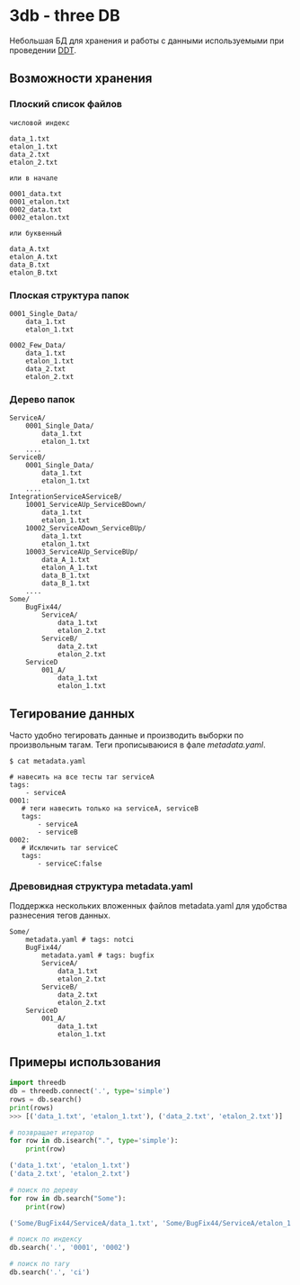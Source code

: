 # 3db - three DB

Небольшая БД для хранения и работы с данными используемыми при проведении [DDT](https://en.wikipedia.org/wiki/Data-driven_testing).

## Возможности хранения

### Плоский список файлов

```
числовой индекс

data_1.txt
etalon_1.txt
data_2.txt
etalon_2.txt

или в начале

0001_data.txt
0001_etalon.txt
0002_data.txt
0002_etalon.txt

или буквенный

data_A.txt
etalon_A.txt
data_B.txt
etalon_B.txt
```

### Плоская структура папок

```
0001_Single_Data/
    data_1.txt
    etalon_1.txt

0002_Few_Data/
    data_1.txt
    etalon_1.txt
    data_2.txt
    etalon_2.txt
```

### Дерево папок

```
ServiceA/
    0001_Single_Data/
        data_1.txt
        etalon_1.txt
    ....
ServiceB/
    0001_Single_Data/
        data_1.txt
        etalon_1.txt
    ....
IntegrationServiceAServiceB/
    10001_ServiceAUp_ServiceBDown/
        data_1.txt
        etalon_1.txt
    10002_ServiceADown_ServiceBUp/
        data_1.txt
        etalon_1.txt
    10003_ServiceAUp_ServiceBUp/
        data_A_1.txt
        etalon_A_1.txt
        data_B_1.txt
        data_B_1.txt
    ....
Some/
    BugFix44/
        ServiceA/
            data_1.txt
            etalon_2.txt
        ServiceB/
            data_2.txt
            etalon_2.txt
    ServiceD
        001_A/
            data_1.txt
            etalon_1.txt
```

## Тегирование данных

Часто удобно тегировать данные и производить выборки по произвольным тагам.
Теги прописываюися в фале *metadata.yaml*.
```
$ cat metadata.yaml

# навесить на все тесты таг serviceA
tags:
    - serviceA
0001:
   # теги навесить только на serviceA, serviceB
   tags:
       - serviceA
       - serviceB
0002:
   # Исключить таг serviceC
   tags:
       - serviceC:false
```

### Древовидная структура metadata.yaml
Поддержка нескольких вложенных файлов metadata.yaml для удобства разнесения тегов данных.

```
Some/
    metadata.yaml # tags: notci
    BugFix44/
        metadata.yaml # tags: bugfix
        ServiceA/
            data_1.txt
            etalon_2.txt
        ServiceB/
            data_2.txt
            etalon_2.txt
    ServiceD
        001_A/
            data_1.txt
            etalon_1.txt
```

## Примеры использования

```python
import threedb
db = threedb.connect('.', type='simple')
rows = db.search()
print(rows)
>>> [('data_1.txt', 'etalon_1.txt'), ('data_2.txt', 'etalon_2.txt')]

# позвращает итератор
for row in db.isearch(".", type='simple'):
    print(row)

('data_1.txt', 'etalon_1.txt')
('data_2.txt', 'etalon_2.txt')

# поиск по дереву
for row in db.search("Some"):
    print(row)

('Some/BugFix44/ServiceA/data_1.txt', 'Some/BugFix44/ServiceA/etalon_1.txt')

# поиск по индексу
db.search('.', '0001', '0002')

# поиск по тагу
db.search('.', 'ci')

```
